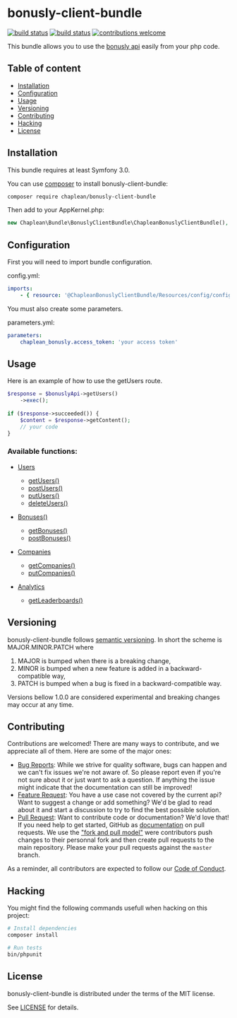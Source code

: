 # bonusly-client-bundle

[![build status](https://git.chaplean.coop/open-source/bundle/bonusly-client-bundle/badges/master/build.svg)](https://git.chaplean.coop/open-source/bundle/bonusly-client-bundle/commits/master)
[![build status](https://git.chaplean.coop/open-source/bundle/bonusly-client-bundle/badges/master/coverage.svg)](https://git.chaplean.coop/open-source/bundle/bonusly-client-bundle/commits/master)
[![contributions welcome](https://img.shields.io/badge/contributions-welcome-brightgreen.svg?style=flat)](https://github.com/chaplean/bonusly-client-bundle/issues)

This bundle allows you to use the [bonusly api](https://www.bonusly.org/projects/bonusly/wiki/Rest_api) easily from your php code.

## Table of content

* [Installation](#Installation)
* [Configuration](#Configuration)
* [Usage](#Usage)
* [Versioning](#Versioning)
* [Contributing](#Contributing)
* [Hacking](#Hacking)
* [License](#License)

## Installation

This bundle requires at least Symfony 3.0.

You can use [composer](https://getcomposer.org) to install bonusly-client-bundle:
```bash
composer require chaplean/bonusly-client-bundle
```

Then add to your AppKernel.php:

```php
new Chaplean\Bundle\BonuslyClientBundle\ChapleanBonuslyClientBundle(),
```

## Configuration

First you will need to import bundle configuration.

config.yml:
```yaml
imports:
    - { resource: '@ChapleanBonuslyClientBundle/Resources/config/config.yml' }
```

You must also create some parameters.

parameters.yml:
```yaml
parameters:
    chaplean_bonusly.access_token: 'your access token'
```

## Usage

Here is an example of how to use the getUsers route.

```php
$response = $bonuslyApi->getUsers()
    ->exec();
    
if ($response->succeeded()) {
    $content = $response->getContent();
    // your code
}
```

### Available functions:

* [Users](https://bonusly.gelato.io/docs/versions/353215342023018198/resources/users)
    * [getUsers()](https://bonusly.gelato.io/docs/versions/353215342023018198/resources/users/endpoints/list-users)
    * [postUsers()](https://bonusly.gelato.io/docs/versions/353215342023018198/resources/users/endpoints/list-users-8e2b0d72-7e30-48ab-8c26-693a19235da5)
    * [putUsers()](https://bonusly.gelato.io/docs/versions/353215342023018198/resources/users/endpoints/list-users-a95bfa92-248a-4f2f-8bfc-deacb9fcd7e0)
    * [deleteUsers()](https://bonusly.gelato.io/docs/versions/353215342023018198/resources/users/endpoints/list-users-276907b3-2691-42d9-a4e8-4e6fab396386)

* [Bonuses()](https://bonusly.gelato.io/docs/versions/353215342023018198/resources/bonuses)
    * [getBonuses()](https://bonusly.gelato.io/docs/versions/353215342023018198/resources/bonuses/endpoints/list-bonuses)
    * [postBonuses()](https://bonusly.gelato.io/docs/versions/353215342023018198/resources/bonuses/endpoints/list-bonuses-db38e8a0-56bb-4b0d-95d0-52590a9a11c4)

* [Companies](https://bonusly.gelato.io/docs/versions/353215342023018198/resources/companies)
    * [getCompanies()](https://bonusly.gelato.io/docs/versions/353215342023018198/resources/companies/endpoints/list-companies)
    * [putCompanies()](https://bonusly.gelato.io/docs/versions/353215342023018198/resources/companies/endpoints/list-companies-2e014ef7-a6d6-4410-945d-02401f269002)

* [Analytics](https://bonusly.gelato.io/docs/versions/353215342023018198/resources/analytics)
    * [getLeaderboards()](https://bonusly.gelato.io/docs/versions/353215342023018198/resources/analytics/endpoints/list-analytics-b75d9a42-603a-44fa-b172-4e6fdca9e7b8)

## Versioning

bonusly-client-bundle follows [semantic versioning](https://semver.org/). In short the scheme is MAJOR.MINOR.PATCH where
1. MAJOR is bumped when there is a breaking change,
2. MINOR is bumped when a new feature is added in a backward-compatible way,
3. PATCH is bumped when a bug is fixed in a backward-compatible way.

Versions bellow 1.0.0 are considered experimental and breaking changes may occur at any time.

## Contributing

Contributions are welcomed! There are many ways to contribute, and we appreciate all of them. Here are some of the major ones:

* [Bug Reports](https://github.com/chaplean/bonusly-client-bundle/issues): While we strive for quality software, bugs can happen and we can't fix issues we're not aware of. So please report even if you're not sure about it or just want to ask a question. If anything the issue might indicate that the documentation can still be improved!
* [Feature Request](https://github.com/chaplean/bonusly-client-bundle/issues): You have a use case not covered by the current api? Want to suggest a change or add something? We'd be glad to read about it and start a discussion to try to find the best possible solution.
* [Pull Request](https://github.com/chaplean/bonusly-client-bundle/pulls): Want to contribute code or documentation? We'd love that! If you need help to get started, GitHub as [documentation](https://help.github.com/articles/about-pull-requests/) on pull requests. We use the ["fork and pull model"](https://help.github.com/articles/about-collaborative-development-models/) were contributors push changes to their personnal fork and then create pull requests to the main repository. Please make your pull requests against the `master` branch.

As a reminder, all contributors are expected to follow our [Code of Conduct](CODE_OF_CONDUCT.md).

## Hacking

You might find the following commands usefull when hacking on this project:

```bash
# Install dependencies
composer install

# Run tests
bin/phpunit
```

## License

bonusly-client-bundle is distributed under the terms of the MIT license.

See [LICENSE](LICENSE.md) for details.
